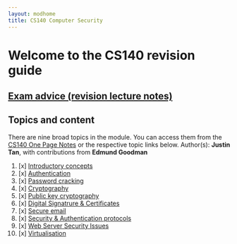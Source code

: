 ```yaml
---
layout: modhome
title: CS140 Computer Security
---
```


# Welcome to the CS140 revision guide

## [Exam advice (revision lecture notes)](lecturenotes)

## Topics and content

There are nine broad topics in the module. You can access them from the [CS140 One Page Notes](opnotes) or the respective topic links below. Author(s): **Justin Tan**, with contributions from **Edmund Goodman**

1. [x] [Introductory concepts](part1)
2. [x] [Authentication](part2)
3. [x] [Password cracking](part3)
4. [x] [Cryptography](part4)
5. [x] [Public key cryptography](part5)
6. [x] [Digital Signatrure & Certificates](part6)
7. [x] [Secure email](secure-email)
8. [x] [Security & Authentication protocols](part7)
9. [x] [Web Server Security Issues](part8)
10. [x] [Virtualisation](part9)